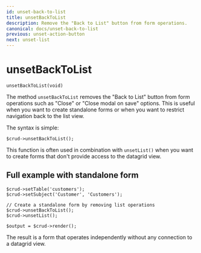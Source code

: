 ```yaml
---
id: unset-back-to-list
title: unsetBackToList
description: Remove the "Back to List" button from form operations.
canonical: docs/unset-back-to-list
previous: unset-action-button
next: unset-list
---
```


# unsetBackToList

<pre><code class="language-php">unsetBackToList(void)</code></pre>
The method <code>unsetBackToList</code> removes the "Back to List" button from form operations such as "Close" or 
"Close modal on save" options. This is useful when you want to create standalone forms or when you want to restrict 
navigation back to the list view.

The syntax is simple:
<pre><code class="language-php">$crud->unsetBackToList();</code></pre>

This function is often used in combination with `unsetList()` when you want to create forms that don't provide access to the datagrid view.

<h2>Full example with standalone form</h2>

<pre><code class="language-php">$crud->setTable('customers');
$crud->setSubject('Customer', 'Customers');

// Create a standalone form by removing list operations
$crud->unsetBackToList();
$crud->unsetList();

$output = $crud->render();</code></pre>

The result is a form that operates independently without any connection to a datagrid view.